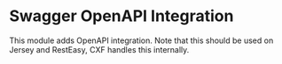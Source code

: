 # Swagger OpenAPI Integration

This module adds OpenAPI integration.  Note that this should be used on Jersey and RestEasy, CXF handles this internally.